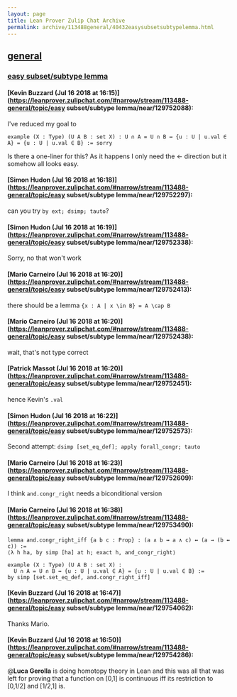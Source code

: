 ```yaml
---
layout: page
title: Lean Prover Zulip Chat Archive 
permalink: archive/113488general/40432easysubsetsubtypelemma.html
---
```


## [general](index.html)
### [easy subset/subtype lemma](40432easysubsetsubtypelemma.html)

#### [Kevin Buzzard (Jul 16 2018 at 16:15)](https://leanprover.zulipchat.com/#narrow/stream/113488-general/topic/easy subset/subtype lemma/near/129752088):
I've reduced my goal to

```lean
example (X : Type) (U A B : set X) : U ∩ A = U ∩ B ↔ {u : U | u.val ∈ A} = {u : U | u.val ∈ B} := sorry 
```

Is there a one-liner for this? As it happens I only need the <- direction but it somehow all looks easy.

#### [Simon Hudon (Jul 16 2018 at 16:18)](https://leanprover.zulipchat.com/#narrow/stream/113488-general/topic/easy subset/subtype lemma/near/129752297):
can you try `by ext; dsimp; tauto`?

#### [Simon Hudon (Jul 16 2018 at 16:19)](https://leanprover.zulipchat.com/#narrow/stream/113488-general/topic/easy subset/subtype lemma/near/129752338):
Sorry, no that won't work

#### [Mario Carneiro (Jul 16 2018 at 16:20)](https://leanprover.zulipchat.com/#narrow/stream/113488-general/topic/easy subset/subtype lemma/near/129752413):
there should be a lemma `{x : A | x \in B} = A \cap B`

#### [Mario Carneiro (Jul 16 2018 at 16:20)](https://leanprover.zulipchat.com/#narrow/stream/113488-general/topic/easy subset/subtype lemma/near/129752438):
wait, that's not type correct

#### [Patrick Massot (Jul 16 2018 at 16:20)](https://leanprover.zulipchat.com/#narrow/stream/113488-general/topic/easy subset/subtype lemma/near/129752451):
hence Kevin's `.val`

#### [Simon Hudon (Jul 16 2018 at 16:22)](https://leanprover.zulipchat.com/#narrow/stream/113488-general/topic/easy subset/subtype lemma/near/129752573):
Second attempt: `dsimp [set_eq_def]; apply forall_congr; tauto`

#### [Mario Carneiro (Jul 16 2018 at 16:23)](https://leanprover.zulipchat.com/#narrow/stream/113488-general/topic/easy subset/subtype lemma/near/129752609):
I think `and.congr_right` needs a biconditional version

#### [Mario Carneiro (Jul 16 2018 at 16:38)](https://leanprover.zulipchat.com/#narrow/stream/113488-general/topic/easy subset/subtype lemma/near/129753490):
```lean
lemma and.congr_right_iff {a b c : Prop} : (a ∧ b ↔ a ∧ c) ↔ (a → (b ↔ c)) :=
⟨λ h ha, by simp [ha] at h; exact h, and_congr_right⟩

example (X : Type) (U A B : set X) :
  U ∩ A = U ∩ B ↔ {u : U | u.val ∈ A} = {u : U | u.val ∈ B} :=
by simp [set.set_eq_def, and.congr_right_iff]
```

#### [Kevin Buzzard (Jul 16 2018 at 16:47)](https://leanprover.zulipchat.com/#narrow/stream/113488-general/topic/easy subset/subtype lemma/near/129754062):
Thanks Mario.

#### [Kevin Buzzard (Jul 16 2018 at 16:50)](https://leanprover.zulipchat.com/#narrow/stream/113488-general/topic/easy subset/subtype lemma/near/129754286):
@**Luca Gerolla** is doing homotopy theory in Lean and this was all that was left for proving that a function on [0,1] is continuous iff its restriction to [0,1/2] and [1/2,1] is.

